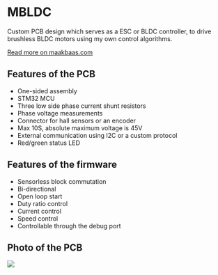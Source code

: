 # MBLDC
Custom PCB design which serves as a ESC or BLDC controller, to drive brushless BLDC motors using my own control algorithms.

[Read more on maakbaas.com](https://maakbaas.com/diy-field-oriented-control-esc/)

## Features of the PCB
- One-sided assembly
- STM32 MCU
- Three low side phase current shunt resistors
- Phase voltage measurements
- Connector for hall sensors or an encoder
- Max 10S, absolute maximum voltage is 45V 
- External communication using I2C or a custom protocol
- Red/green status LED

## Features of the firmware
- Sensorless block commutation
- Bi-directional
- Open loop start
- Duty ratio control
- Current control 
- Speed control
- Controllable through the debug port 

## Photo of the PCB
![](https://cdn.hackaday.io/images/5273121611317168532.jpg)
